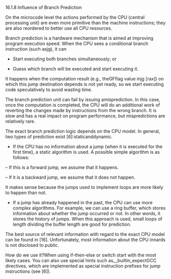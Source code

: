 16.1.8 Influence of Branch Prediction

On the microcode level the actions performed by the CPU \(central processing unit\) are even more primitive than the machine instructions; they are also reordered to better use all CPU resources.

Branch prediction is a hardware mechanism that is aimed at improving program execution speed. When the CPU sees a conditional branch instruction \(such asjg\), it can

* Start executing both branches simultaneously; or

* Guess which branch will be executed and start executing it.

It happens when the computation result \(e.g., theGFflag value injg \[rax\]\) on which this jump destination depends is not yet ready, so we start executing code speculatively to avoid wasting time.

The branch prediction unit can fail by issuing amisprediction. In this case, once the computation is completed, the CPU will do an additional work of reverting the changes made by instructions from the wrong branch. It is slow and has a real impact on program performance, but mispredictions are relatively rare.

The exact branch prediction logic depends on the CPU model. In general, two types of prediction exist \[6\]:staticanddynamic.

* If the CPU has no information about a jump \(when it is executed for the first time\), a static algorithm is used. A possible simple algorithm is as follows:

– If this is a forward jump, we assume that it happens.

– If it is a backward jump, we assume that it does not happen.

It makes sense because the jumps used to implement loops are more likely to happen than not.

* If a jump has already happened in the past, the CPU can use more complex algorithms. For example, we can use a ring buffer, which stores information about whether the jump occurred or not. In other words, it stores the history of jumps. When this approach is used, small loops of length dividing the buffer length are good for prediction.



The best source of relevant information with regard to the exact CPU model can be found in \[16\]. Unfortunately, most information about the CPU innards is not disclosed to public.

How do we use it?When using if-then-else or switch start with the most likely cases. You can also use special hints such as\_\_builtin\_expectGCC directives, which are implemented as special instruction prefixes for jump instructions \(see \[6\]\).

